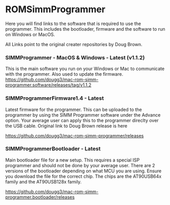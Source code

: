 # ROMSimmProgrammer

Here you will find links to the software that is required to use the programmer. This includes the bootloader, firmware and the software to run on Windows or MacOS.

All Links point to the original creater repositories by Doug Brown.

### SIMMProgrammer - MacOS & Windows - Latest (v1.1.2)
This is the main software you run on your Windows or Mac to communicate with the programmer. Also used to update the firmware.
https://github.com/dougg3/mac-rom-simm-programmer.software/releases/tag/v1.1.2

### SIMMProgrammerFirmware1.4 - Latest
Latest firmware for the programmer. This can be uploaded to the programmer by using the SIMM Programmer software under the Advance option. Your average user can apply this to the programmer direclty over the USB cable. Original link to Doug Brown release is here 

https://github.com/dougg3/mac-rom-simm-programmer/releases

### SIMMProgrammerBootloader - Latest
Main bootloader file for a new setup. This requires a special ISP programmer and should not be done by your average user. There are 2 versions of the bootloader depending on what MCU you are using. Ensure you download the file for the correct chip. The chips are the AT90USB64x family and the AT90USB128x family. 

https://github.com/dougg3/mac-rom-simm-programmer.bootloader/releases
